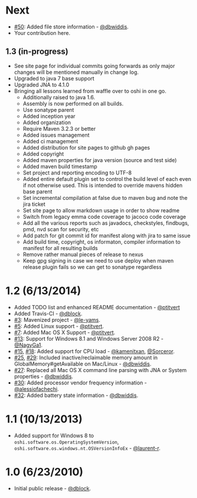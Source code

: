 Next
====

* [#50](https://github.com/dblock/oshi/pull/50): Added file store information - [@dbwiddis](https://github.com/dbwiddis).
* Your contribution here.

1.3 (in-progress)
-----------------
* See site page for individual commits going forwards as only major changes will be mentioned manually in change log.
* Upgraded to java 7 base support
* Upgraded JNA to 4.1.0
* Bringing all lessons learned from waffle over to oshi in one go.
  * Additionally raised to java 1.6.
  * Assembly is now performed on all builds.
  * Use sonatype parent
  * Added inception year
  * Added organization
  * Require Maven 3.2.3 or better
  * Added issues management
  * Added ci management
  * Added distribution for site pages to github gh pages
  * Added copyright
  * Added maven properties for java version (source and test side)
  * Added maven build timestamp
  * Set project and reporting encoding to UTF-8
  * Added entire default plugin set to control the build level of each even if not otherwise used.  This is intended to override mavens hidden base parent
  * Set incremental compilation at false due to maven bug and note the jira ticket
  * Set site page to allow markdown usage in order to show readme
  * Switch from legacy emma code coverage to jacoco code coverage
  * Add all the various reports such as javadocs, checkstyles, findbugs, pmd, nvd scan for security, etc
  * Add patch for git commit id for manifest along with jira to same issue
  * Add build time, copyright, os informaton, compiler information to manifest for all resulting builds
  * Remove rather manual pieces of release to nexus
  * Keep gpg signing in case we need to use deploy when maven release plugin fails so we can get to sonatype regardless

1.2 (6/13/2014)
================

* Added TODO list and enhanced README documentation - [@ptitvert](https://github.com/ptitvert)
* Added Travis-CI - [@dblock](https://github.com/dblock).
* [#3](https://github.com/dblock/oshi/pull/3): Mavenized project - [@le-yams](https://github.com/le-yams).
* [#5](https://github.com/dblock/oshi/pull/5): Added Linux support - [@ptitvert](https://github.com/ptitvert).
* [#7](https://github.com/dblock/oshi/pull/7): Added Mac OS X Support - [@ptitvert](https://github.com/ptitvert).
* [#13](https://github.com/dblock/oshi/pull/13): Support for Windows 8.1 and Windows Server 2008 R2 - [@NagyGa1](https://github.com/NagyGa1).
* [#15](https://github.com/dblock/oshi/pull/15), [#18](https://github.com/dblock/oshi/pull/18): Added support for CPU load - [@kamenitxan](https://github.com/kamenitxan), [@Sorceror](https://github.com/Sorceror).
* [#25](https://github.com/dblock/oshi/pull/25), [#29](https://github.com/dblock/oshi/pull/29): Included inactive/reclaimable memory amount in GlobalMemory#getAvailable on Mac/Linux - [@dbwiddis](https://github.com/dbwiddis).
* [#27](https://github.com/dblock/oshi/pull/27): Replaced all Mac OS X command line parsing with JNA or System properties - [@dbwiddis](https://github.com/dbwiddis).
* [#30](https://github.com/dblock/oshi/pull/30): Added processor vendor frequency information - [@alessiofachechi](https://github.com/alessiofachechi).
* [#32](https://github.com/dblock/oshi/pull/32): Added battery state information - [@dbwiddis](https://github.com/dbwiddis).

1.1 (10/13/2013)
================

* Added support for Windows 8 to `oshi.software.os.OperatingSystemVersion`, `oshi.software.os.windows.nt.OSVersionInfoEx` - [@laurent-r](https://github.com/laurent-r).

1.0 (6/23/2010)
===============

* Initial public release - [@dblock](https://github.com/dblock).
